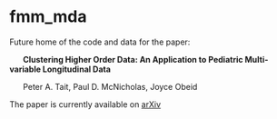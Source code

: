 # fmm_mda

Future home of the code and data for the paper:

&nbsp;&nbsp;&nbsp;&nbsp;&nbsp;&nbsp;**Clustering Higher Order Data: An Application to Pediatric Multi-variable Longitudinal Data**

&nbsp;&nbsp;&nbsp;&nbsp;&nbsp;&nbsp;Peter A. Tait, Paul D. McNicholas, Joyce Obeid

The paper is currently available on [arXiv](https://arxiv.org/abs/1907.08566)
